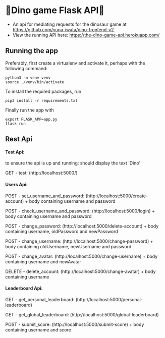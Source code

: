 # 🦖Dino game Flask API🦖

- An api for mediating requests for the dinosaur game at https://github.com/yuna-iwata/dino-frontend-v2. 
- View the running API here: https://the-dino-game-api.herokuapp.com/

## Running the app

Preferably, first create a virtualenv and activate it, perhaps with the following command:

```
python3 -m venv venv
source ./venv/bin/activate
```

To install the required packages, run

```
pip3 install -r requirements.txt
```

Finally run the app with

```
export FLASK_APP=app.py
flask run
```
Rest Api 
-----

#### Test Api: 
to ensure the api is up and running: should display the text 'Dino' 

GET - test: (http://localhost:5000/)

#### Users Api:

POST - set_username_and_password: (http://localhost:5000/create-account) + body containing username and password

POST - check_username_and_password: (http://localhost:5000/login) + body containing username and password

POST - change_password: (http://localhost:5000/delete-account) + body containing username, oldPassword and newPassword

POST - change_username: (http://localhost:5000/change-password) + body containing oldUsername, newUsername and password

POST - change_avatar: (http://localhost:5000/change-username) + body containing username and newAvatar

DELETE - delete_account: (http://localhost:5000/change-avatar) + body containing username

#### Leaderboard Api:

GET - get_personal_leaderboard: (http://localhost:5000/personal-leaderboard)

GET - get_global_leaderboard: (http://localhost:5000/global-leaderboard)

POST - submit_score: (http://localhost:5000/submit-score) + body containing username and score
